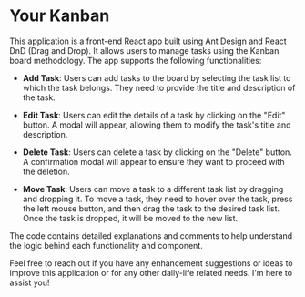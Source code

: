 # Your Kanban

This application is a front-end React app built using Ant Design and React DnD (Drag and Drop). It allows users to manage tasks using the Kanban board methodology. The app supports the following functionalities:

- **Add Task**: Users can add tasks to the board by selecting the task list to which the task belongs. They need to provide the title and description of the task.

- **Edit Task**: Users can edit the details of a task by clicking on the "Edit" button. A modal will appear, allowing them to modify the task's title and description.

- **Delete Task**: Users can delete a task by clicking on the "Delete" button. A confirmation modal will appear to ensure they want to proceed with the deletion.

- **Move Task**: Users can move a task to a different task list by dragging and dropping it. To move a task, they need to hover over the task, press the left mouse button, and then drag the task to the desired task list. Once the task is dropped, it will be moved to the new list.

The code contains detailed explanations and comments to help understand the logic behind each functionality and component.

Feel free to reach out if you have any enhancement suggestions or ideas to improve this application or for any other daily-life related needs. I'm here to assist you!

